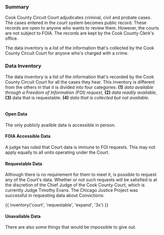 ### Summary  
Cook County Circuit Court adjudicates criminal, civil and probate cases. The cases entered in the court system becomes public record. These records are open to anyone who wants to review them. However, the courts are not subject to FOIA. The records are kept by the Cook County Clerk's office.

The data inventory is a list of the information that's collected by the Cook County Circuit Court for anyone who's charged with a crime.

### Data Inventory

The data inventory is a list of the information that's recorded by the Cook County Circuit Court for all the cases they hear. This inventory is different from the others in that it is divided into four categories: **(1)** *data available through a Freedom of Information (FOI) request*, **(2)** *data readily available*,  **(3)** data that is requestable. **(4)** *data that is collected but not available*. <br><br>

#### Open Data

The only publicly availble data is accessible in person.

#### FOIA Accessible Data

A judge has ruled that Court data is immune to FOI requests. This may not apply equally to all units operating under the Court.

#### Requestable Data

Although there is no requirement for them to meet it, is possible to request any of the Court's data. Whether or not such requests will be satisfied is at the discretion of the Chief Judge of the Cook County Court, which is currently Judge Timothy Evans. The Chicago Justice Project was successful in requesting data about Convictions:

{{ inventory('court', 'requestable', 'expand', '3x') }}

#### Unavailable Data

There are also some things that would be impossible to give out.

<br><br>